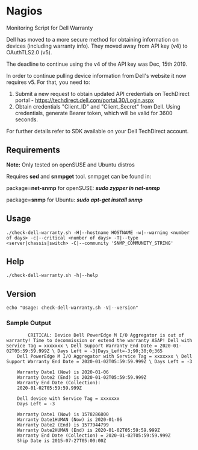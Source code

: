 # Nagios
Monitoring Script for Dell Warranty

Dell has moved to a more secure method for obtaining information on devices (including warranty info). They moved away from API key (v4) to OAuthTLS2.0 (v5).

The deadline to continue using the v4 of the API key was Dec, 15th 2019.

In order to continue pulling device information from Dell's website it now requires v5. For that, you need to:

1.	Submit a new request to obtain updated API credentials on TechDirect portal - https://techdirect.dell.com/portal.30/Login.aspx
2.  Obtain credentials "Client_ID" and "Client_Secret" from Dell. Using credentials, generate Bearer token, which will be valid for 3600 seconds.

For further details refer to SDK available on your Dell TechDirect account.

## Requirements
**Note:** Only tested on openSUSE and Ubuntu distros

Requires **sed** and **snmpget** tool. snmpget can be found in:

package=**net-snmp** for openSUSE: ***sudo zypper in net-snmp***

package=**snmp** for Ubuntu:       ***sudo apt-get install snmp***

## Usage
    ./check-dell-warranty.sh -H|--hostname HOSTNAME -w|--warning <number of days> -c|--critical <number of days> -T|--type <server|chassis|switch> -C|--community 'SNMP_COMMUNITY_STRING'

## Help
    ./check-dell-warranty.sh -h|--help

## Version
    echo "Usage: check-dell-warranty.sh -V|--version"

### Sample Output
    		CRITICAL: Device Dell PowerEdge M I/O Aggregator is out of warranty! Time to decommission or extend the warranty ASAP! Dell with Service Tag = xxxxxxx \ Dell Support Warranty End Date = 2020-01-02T05:59:59.999Z \ Days Left = -3|Days_Left=-3;90;30;0;365
		Dell PowerEdge M I/O Aggregator with Service Tag = xxxxxxx \ Dell Support Warranty End Date = 2020-01-02T05:59:59.999Z \ Days Left = -3
		
		Warranty Date1 (Now) is 2020-01-06
		Warranty Date2 (End) is 2020-01-02T05:59:59.999Z
		Warranty End Date (Collection):
		2020-01-02T05:59:59.999Z
		
		Dell device with Service Tag = xxxxxxx
		Days Left = -3
		
		Warranty Date1 (Now) is 1578286800
		Warranty Date1HUMAN (Now) is 2020-01-06
		Warranty Date2 (End) is 1577944799
		Warranty Date2HUMAN (End) is 2020-01-02T05:59:59.999Z
		Warranty End Date (Collection) = 2020-01-02T05:59:59.999Z
		Ship Date is 2015-07-27T05:00:00Z


